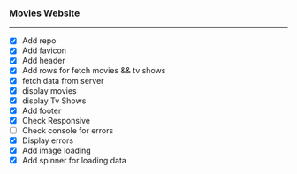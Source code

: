 ### Movies Website
----

* [x] Add repo
* [x] Add favicon
* [x] Add header
* [x] Add rows for fetch movies && tv shows
* [x] fetch data from server
* [x] display movies
* [x] display Tv Shows
* [x] Add footer
* [x] Check Responsive
* [ ] Check console for errors
* [x] Display errors
* [x] Add image loading
* [x] Add spinner for loading data